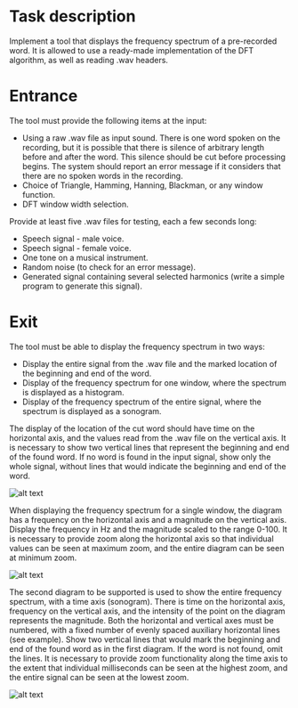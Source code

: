# Task description

Implement a tool that displays the frequency spectrum of a pre-recorded word. It is allowed to use a ready-made implementation of the DFT algorithm, as well as reading .wav headers.

# Entrance
The tool must provide the following items at the input:
- Using a raw .wav file as input sound. There is one word spoken on the recording, but it is possible that there is silence of arbitrary length before and after the word. This silence should be cut before processing begins. The system should report an error message if it considers that there are no spoken words in the recording.
- Choice of Triangle, Hamming, Hanning, Blackman, or any window function.
- DFT window width selection.

Provide at least five .wav files for testing, each a few seconds long:
- Speech signal - male voice.
- Speech signal - female voice.
- One tone on a musical instrument.
- Random noise (to check for an error message).
- Generated signal containing several selected harmonics (write a simple program to generate this signal).

# Exit
The tool must be able to display the frequency spectrum in two ways:
- Display the entire signal from the .wav file and the marked location of the beginning and end of the word.
- Display of the frequency spectrum for one window, where the spectrum is displayed as a histogram.
- Display of the frequency spectrum of the entire signal, where the spectrum is displayed as a sonogram.

The display of the location of the cut word should have time on the horizontal axis, and the values read from the .wav file on the vertical axis. It is necessary to show two vertical lines that represent the beginning and end of the found word. If no word is found in the input signal, show only the whole signal, without lines that would indicate the beginning and end of the word.

![alt text](https://github.com/lmiladinovic99/speech-recognition-frequency-spectrum-display/blob/main/1.PNG)

When displaying the frequency spectrum for a single window, the diagram has a frequency on the horizontal axis and a magnitude on the vertical axis. Display the frequency in Hz and the magnitude scaled to the range 0-100. It is necessary to provide zoom along the horizontal axis so that individual values can be seen at maximum zoom, and the entire diagram can be seen at minimum zoom.

![alt text](https://github.com/lmiladinovic99/speech-recognition-frequency-spectrum-display/blob/main/2.PNG)

The second diagram to be supported is used to show the entire frequency spectrum, with a time axis (sonogram). There is time on the horizontal axis, frequency on the vertical axis, and the intensity of the point on the diagram represents the magnitude. Both the horizontal and vertical axes must be numbered, with a fixed number of evenly spaced auxiliary horizontal lines (see example). Show two vertical lines that would mark the beginning and end of the found word as in the first diagram. If the word is not found, omit the lines. It is necessary to provide zoom functionality along the time axis to the extent that individual milliseconds can be seen at the highest zoom, and the entire signal can be seen at the lowest zoom.

![alt text](https://github.com/lmiladinovic99/speech-recognition-frequency-spectrum-display/blob/main/3.PNG)

